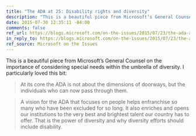 ```yaml
---
title: "The ADA at 25: Disability rights and diversity"
description: "This is a beautiful piece from Microsoft’s General Counsel on the importance of considering special needs within the umbrella of diversity."
date: 2015-07-30 12:35:11 -04:00
comments: false
ref_url: https://blogs.microsoft.com/on-the-issues/2015/07/23/the-ada-at-25-disability-rights-and-diversity/
in_reply_to: https://blogs.microsoft.com/on-the-issues/2015/07/23/the-ada-at-25-disability-rights-and-diversity/
ref_source: Microsoft on the Issues
---
```


This is a beautiful piece from Microsoft’s General Counsel on the importance of considering special needs within the umbrella of diversity. I particularly loved this bit:

> At its core the ADA is not about the dimensions of doorways, but the individuals who can now pass through them.

> A vision for the ADA that focuses on people helps enfranchise so many who have been excluded for so long. It also enriches and opens our institutions to the very best and brightest talent our country has to offer. That is the power of diversity and why diversity efforts should include disability.